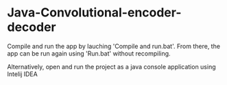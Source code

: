 # Java-Convolutional-encoder-decoder

Compile and run the app by lauching 'Compile and run.bat'. From there, the app can be run again using 'Run.bat' without recompiling.

Alternatively, open and run the project as a java console application using Intelij IDEA
